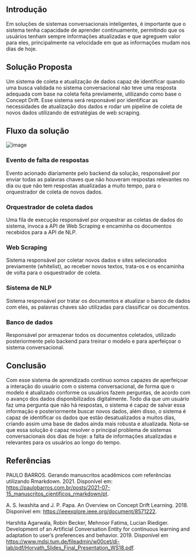 ## Introdução
Em soluções de sistemas conversacionais inteligentes, é importante que o sistema tenha capacidade de aprender continuamente, permitindo que os usuários tenham sempre informações atualizadas e que agreguem valor para eles, principalmente na velocidade em que as informações mudam nos dias de hoje.

## Solução Proposta
Um sistema de coleta e atualização de dados capaz de identificar quando uma busca validada no sistema conversacional não teve uma resposta adequada com base na coleta feita previamente, utilizando como base o Concept Drift. Esse sistema será responsável por identificar as necessidades de atualização dos dados e rodar um pipeline de coleta de novos dados utilizando de estratégias de web scraping.

## Fluxo da solução
![image](https://github.com/FelipeSaadi/ponderada-aprendizado-continuo/assets/54749257/03c9b48d-5cff-4cb1-90ab-c9935e76c69c)

###  Evento de falta de respostas
Evento acionado diariamente pelo backend da solução, responsável por enviar todas as palavras chaves que não houveram respostas relevantes no dia ou que não tem respostas atualizadas a muito tempo, para o orquestrador de coleta de novos dados.

### Orquestrador de coleta dados
Uma fila de execução responsável por orquestrar as coletas de dados do sistema, invoca a API de Web Scraping e encaminha os documentos recebidos para a API de NLP.

### Web Scraping
Sistema responsável por coletar novos dados e sites selecionados previamente (whitelist), ao receber novos textos, trata-os e os encaminha de volta para o osquestrador de coleta.

### Sistema de NLP
Sistema responsável por tratar os documentos e atualizar o banco de dados com eles, as palavras chaves são utilizadas para classificar os documentos.

### Banco de dados
Responsável por armazenar todos os documentos coletados, utilizado posteriormente pelo backend para treinar o modelo e para aperfeiçoar o sistema conversacional.


## Conclusão
Com esse sistema de aprendizado contínuo somos capazes de aperfeiçoar a interação do usuário com o sistema conversacional, de forma que o modelo é atualizado conforme os usuários fazem perguntas, de acordo com o avanço dos dados disponibilizados digitalmente.
Todo dia que um usuário faz uma pergunta que não há respostas, o sistema é capaz de salvar essa informação e posteriormente buscar novos dados, além disso, o sistema é capaz de identificar os dados que estão desatualizados a muitos dias, criando assim uma base de dados ainda mais robusta e atualizada. Nota-se que essa solução é capaz resolver o principal problema de sistemas conversacionais dos dias de hoje: a falta de informações atualizadas e relevantes para os usuários ao longo do tempo.

## Referências
PAULO BARROS. Gerando manuscritos acadêmicos com referências utilizando Rmarkdown. 2021. Disponível em: <https://paulobarros.com.br/posts/2021-07-15_manuscritos_cientificos_rmarkdown/pt>.

A. S. Iwashita and J. P. Papa. An Overview on Concept Drift Learning. 2018. Disponível em: <https://ieeexplore.ieee.org/document/8571222>.

Harshita Agarwala, Robin Becker, Mehnoor Fatima, Lucian Riediger. Development of an Artificial Conversation Entity 
for continuous learning and adaptation to user’s preferences 
and behavior. 2019. Disponível em <https://www.mdsi.tum.de/fileadmin/w00cet/di-lab/pdf/Horvath_Slides_Final_Presentation_WS18.pdf>.
